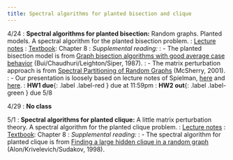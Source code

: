 ```yaml
---
title: Spectral algorithms for planted bisection and clique
---
```


4/24
: **Spectral algorithms for planted bisection:** Random graphs. Planted models. A spectral algorithm for the planted bisection problem.
: [Lecture notes](https://vitercik.github.io/bwca/assets/notes/l9.pdf)
: [Textbook](https://searchworks.stanford.edu/view/13773968): Chapter 8
: *Supplemental reading:*
: - The planted bisection model is from [Graph bisection algorithms with good average case behavior](https://link.springer.com/article/10.1007/BF02579448) (Bui/Chaudhuri/Leighton/Siper, 1987).
: - The matrix perturbation approach is from [Spectral Partitioning of Random Graphs](https://ieeexplore.ieee.org/document/959929) (McSherry, 2001).
: - Our presentation is loosely based on lecture notes of Spielman, [here](https://www.cs.yale.edu/homes/spielman/561/lect21-15.pdf) and [here](https://www.cs.yale.edu/homes/spielman/561/2012/lect21-12.pdf).
: **HW1 due**{: .label .label-red } due at 11:59pm
: **HW2 out**{: .label .label-green } due 5/8

4/29
: **No class**

5/1
: **Spectral algorithms for planted clique:** A little matrix perturbation theory. A spectral algorithm for the planted clique problem.
: [Lecture notes](https://vitercik.github.io/bwca/assets/notes/l9.pdf)
: [Textbook](https://searchworks.stanford.edu/view/13773968): Chapter 8
: *Supplemental reading:*
: - The spectral algorithm for planted clique is from [Finding a large hidden clique in a random graph](https://www.tau.ac.il/~nogaa/PDFS/clique3.pdf) (Alon/Krivelevich/Sudakov, 1998).

